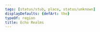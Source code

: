 ```yaml
---
tags: [status/stub, place, status/unknown]
displayDefaults: {defArt: the}
typeOf: region
title: Echo Realms
---
```

